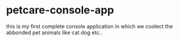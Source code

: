 # petcare-console-app
this is my first complete console application in which we coolect the abbonded pet animals like cat dog etc..
